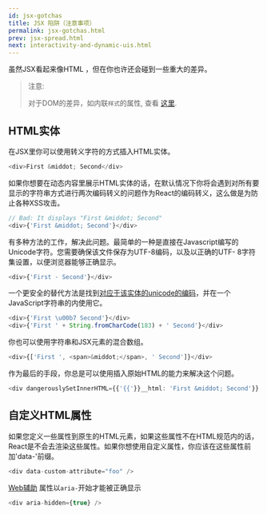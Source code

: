 ```yaml
---
id: jsx-gotchas
title: JSX 陷阱（注意事项）
permalink: jsx-gotchas.html
prev: jsx-spread.html
next: interactivity-and-dynamic-uis.html
---
```



虽然JSX看起来像HTML ，但在你也许还会碰到一些重大的差异。 

> 注意:
>
> 对于DOM的差异，如内联`样式`的属性, 查看 [这里](/react/docs/dom-differences.html).

## HTML实体

在JSX里你可以使用转义字符的方式插入HTML实体。

```javascript
<div>First &middot; Second</div>
```

如果你想要在动态内容里展示HTML实体的话，在默认情况下你将会遇到对所有要显示的字符串方式进行两次编码转义的问题作为React的编码转义，这么做是为防止各种XSS攻击。

```javascript
// Bad: It displays "First &middot; Second"
<div>{'First &middot; Second'}</div>
```

有多种方法的工作，解决此问题。最简单的一种是直接在Javascript编写的Unicode字符。您需要确保该文件保存为UTF-8编码，以及以正确的UTF- 8字符集设置，以便浏览器能够正确显示。

```javascript
<div>{'First · Second'}</div>
```

一个更安全的替代方法是找到[对应于该实体的unicode的编码](http://www.fileformat.info/info/unicode/char/b7/index.htm)，并在一个JavaScript字符串的内使用它。

```javascript
<div>{'First \u00b7 Second'}</div>
<div>{'First ' + String.fromCharCode(183) + ' Second'}</div>
```

你也可以使用字符串和JSX元素的混合数组。

```javascript
<div>{['First ', <span>&middot;</span>, ' Second']}</div>
```

作为最后的手段，你总是可以使用插入原始HTML的能力来解决这个问题。

```javascript
<div dangerouslySetInnerHTML={{'{{'}}__html: 'First &middot; Second'}} />
```


## 自定义HTML属性

如果您定义一些属性到原生的HTML元素，如果这些属性不在HTML规范内的话，React是不会去渲染这些属性。如果你想使用自定义属性，你应该在这些属性前加'data-'前缀。

```javascript
<div data-custom-attribute="foo" />
```

[Web辅助](http://www.w3.org/WAI/intro/aria) 属性以`aria-`开始才能被正确显示

```javascript
<div aria-hidden={true} />
```
